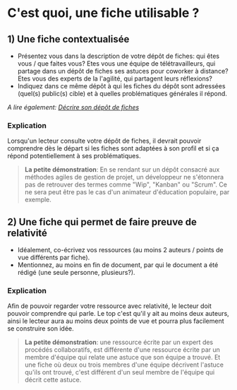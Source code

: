 # C'est quoi, une fiche utilisable ?

## 1) Une fiche contextualisée

* Présentez vous dans la description de votre dépôt de fiches: qui êtes vous / que faites vous? Etes vous une équipe de télétravailleurs, qui partage dans un dépôt de fiches ses astuces pour coworker à distance? Etes vous des experts de la l'agilité, qui partagent leurs réflexions?
* Indiquez dans ce même dépôt à qui les fiches du dépôt sont adressées (quel(s) public(s) cible) et à quelles problématiques générales il répond.

*A lire également: [Décrire son dépôt de fiches](http://www.multibao.org/#multibao/documentation/blob/master/fiches/decrire_depot.md)*

### Explication

Lorsqu'un lecteur consulte votre dépôt de fiches, il devrait pouvoir comprendre dès le départ si les fiches sont adaptées à son profil et si ça répond potentiellement à ses problématiques.

> **La petite démonstration**: En se rendant sur un dépôt consacré aux méthodes agiles de gestion de projet, un développeur ne s'étonnera pas de retrouver des termes comme "Wip", "Kanban" ou "Scrum". Ce ne sera peut être pas le cas d'un animateur d'éducation populaire, par exemple.

## 2) Une fiche qui permet de faire preuve de relativité

* Idéalement, co-écrivez vos ressources (au moins 2 auteurs / points de vue différents par fiche).
* Mentionnez, au moins en fin de document, par qui le document a été rédigé (une seule personne, plusieurs?).

### Explication

Afin de pouvoir regarder votre ressource avec relativité, le lecteur doit pouvoir comprendre qui parle. Le top c'est qu'il y ait au moins deux auteurs, ainsi le lecteur aura au moins deux points de vue et pourra plus facilement se construire son idée.

> **La petite démonstration**: une ressource écrite par un expert des procédés collaboratifs, est différente d'une ressource écrite par un membre d'équipe qui relate une astuce que son équipe a trouvé. 
Et une fiche où deux ou trois membres d'une équipe décrivent l'astuce qu'ils ont trouvé, c'est différent d'un seul membre de l'équipe qui décrit cette astuce.
